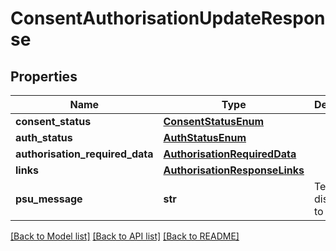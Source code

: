 # ConsentAuthorisationUpdateResponse

## Properties
Name | Type | Description | Notes
------------ | ------------- | ------------- | -------------
**consent_status** | [**ConsentStatusEnum**](ConsentStatusEnum.md) |  | 
**auth_status** | [**AuthStatusEnum**](AuthStatusEnum.md) |  | [optional] 
**authorisation_required_data** | [**AuthorisationRequiredData**](AuthorisationRequiredData.md) |  | [optional] 
**links** | [**AuthorisationResponseLinks**](AuthorisationResponseLinks.md) |  | [optional] 
**psu_message** | **str** | Text to be displayed to the PSU.  | [optional] 

[[Back to Model list]](../README.md#documentation-for-models) [[Back to API list]](../README.md#documentation-for-api-endpoints) [[Back to README]](../README.md)

